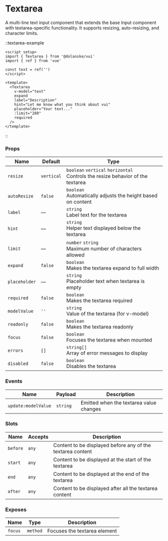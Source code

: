 # Textarea

A multi-line text input component that extends the base Input component with textarea-specific functionality. It supports resizing, auto-resizing, and character limits.

::textarea-example

```vue
<script setup>
import { Textarea } from '@dolanske/vui'
import { ref } from 'vue'

const text = ref('')
</script>

<template>
  <Textarea
    v-model="text"
    expand
    label="Description"
    hint="Let me know what you think about vui"
    placeholder="Your text..."
    :limit="280"
    required
  />
</template>
```

::

### Props

| Name          | Default    | Type                                                                                |
| ------------- | ---------- | ----------------------------------------------------------------------------------- |
| `resize`      | `vertical` | `boolean` `vertical` `horizontal` <br> Controls the resize behavior of the textarea |
| `autoResize`  | `false`    | `boolean` <br> Automatically adjusts the height based on content                    |
| `label`       | —          | `string` <br> Label text for the textarea                                           |
| `hint`        | —          | `string` <br> Helper text displayed below the textarea                              |
| `limit`       | —          | `number` `string` <br> Maximum number of characters allowed                         |
| `expand`      | `false`    | `boolean` <br> Makes the textarea expand to full width                              |
| `placeholder` | —          | `string` <br> Placeholder text when textarea is empty                               |
| `required`    | `false`    | `boolean` <br> Makes the textarea required                                          |
| `modelValue`  | `''`       | `string` <br> Value of the textarea (for v-model)                                   |
| `readonly`    | `false`    | `boolean` <br> Makes the textarea readonly                                          |
| `focus`       | `false`    | `boolean` <br> Focuses the textarea when mounted                                    |
| `errors`      | `[]`       | `string[]` <br> Array of error messages to display                                  |
| `disabled`    | `false`    | `boolean` <br> Disables the textarea                                                |

### Events

| Name                | Payload  | Description                             |
| ------------------- | -------- | --------------------------------------- |
| `update:modelValue` | `string` | Emitted when the textarea value changes |

### Slots

| Name     | Accepts | Description                                                |
| -------- | ------- | ---------------------------------------------------------- |
| `before` | `any`   | Content to be displayed before any of the textarea content |
| `start`  | `any`   | Content to be displayed at the start of the textarea       |
| `end`    | `any`   | Content to be displayed at the end of the textarea         |
| `after`  | `any`   | Content to be displayed after all the textarea content     |

### Exposes

| Name    | Type     | Description                  |
| ------- | -------- | ---------------------------- |
| `focus` | `method` | Focuses the textarea element |
